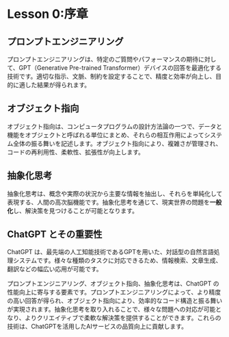 # Lesson 0:序章
## プロンプトエンジニアリング

プロンプトエンジニアリングは、特定のご質問やパフォーマンスの期待に対して、GPT（Generative Pre-trained Transformer）デバイスの回答を最適化する技術です。適切な指示、文脈、制約を設定することで、精度と効率が向上し、目的に適した結果が得られます。

## オブジェクト指向

オブジェクト指向は、コンピュータプログラムの設計方法論の一つで、データと機能をオブジェクトと呼ばれる単位にまとめ、それらの相互作用によってシステム全体の振る舞いを記述します。オブジェクト指向により、複雑さが管理され、コードの再利用性、柔軟性、拡張性が向上します。

## 抽象化思考

抽象化思考は、概念や実際の状況から主要な情報を抽出し、それらを単純化して表現する、人間の高次脳機能です。抽象化思考を通じて、現実世界の問題を**一般化**し、解決策を見つけることが可能となります。

## ChatGPT とその重要性

ChatGPT は、最先端の人工知能技術であるGPTを用いた、対話型の自然言語処理システムです。様々な種類のタスクに対応できるため、情報検索、文章生成、翻訳などの幅広い応用が可能です。

プロンプトエンジニアリング、オブジェクト指向、抽象化思考は、ChatGPT の性能向上に寄与する要素です。プロンプトエンジニアリングによって、より精度の高い回答が得られ、オブジェクト指向により、効率的なコード構造と振る舞いが実現されます。抽象化思考を取り入れることで、様々な問題への対応が可能となり、よりクリエイティブで柔軟な解決策を提供することができます。これらの技術は、ChatGPTを活用したAIサービスの品質向上に貢献します。
